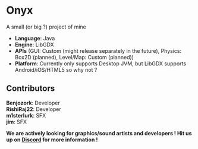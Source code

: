 # Onyx
A small (or big ?) project of mine
* **Language**: Java
* **Engine**: LibGDX
* **APIs** (GUI: Custom (might release separately in the future), Physics: Box2D (planned), Level/Map: Custom (planned))
* **Platform**: Currently only supports Desktop JVM, but LibGDX supports Android/iOS/HTML5 so why not ?

## Contributors
**Benjozork**: Developer  
**RishiRaj22**: Developer  
**m1sterlurk**: SFX  
**jim**: SFX

**We are actively looking for graphics/sound artists and developers ! Hit us up on [Discord](https://discord.gg/gqhcbRP) for more information !**

